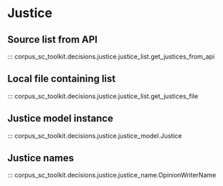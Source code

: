 # Justice

## Source list from API

::: corpus_sc_toolkit.decisions.justice.justice_list.get_justices_from_api

## Local file containing list

::: corpus_sc_toolkit.decisions.justice.justice_list.get_justices_file

## Justice model instance

::: corpus_sc_toolkit.decisions.justice.justice_model.Justice

## Justice names

::: corpus_sc_toolkit.decisions.justice.justice_name.OpinionWriterName
